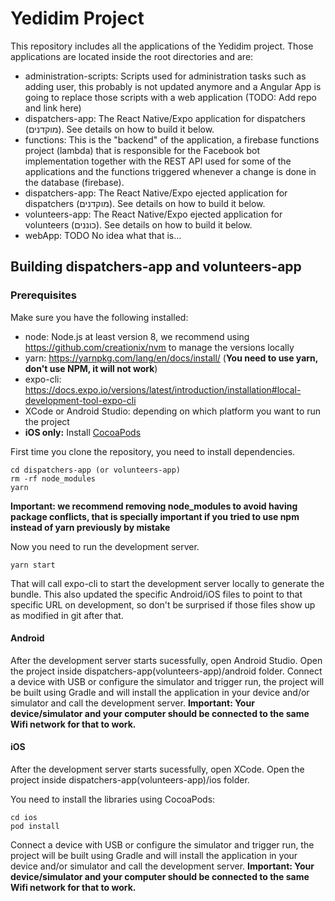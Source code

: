 # Yedidim Project

This repository includes all the applications of the Yedidim project. Those applications are located inside the root directories and are:

- administration-scripts: Scripts used for administration tasks such as adding user, this probably is not updated anymore and a Angular App is going to replace those scripts with a web application (TODO: Add repo and link here)
- dispatchers-app: The React Native/Expo application for dispatchers (מוקדנים). See details on how to build it below.
- functions: This is the "backend" of the application, a firebase functions project (lambda) that is responsible for the Facebook bot implementation together with the REST API used for some of the applications and the functions triggered whenever a change is done in the database (firebase).
- dispatchers-app: The React Native/Expo ejected application for dispatchers (מוקדנים). See details on how to build it below.
- volunteers-app: The React Native/Expo ejected application for volunteers (כוננים). See details on how to build it below.
- webApp: TODO No idea what that is...

## Building dispatchers-app and volunteers-app

### Prerequisites

Make sure you have the following installed:

- node: Node.js at least version 8, we recommend using https://github.com/creationix/nvm to manage the versions locally
- yarn: https://yarnpkg.com/lang/en/docs/install/ (**You need to use yarn, don't use NPM, it will not work**)
- expo-cli: https://docs.expo.io/versions/latest/introduction/installation#local-development-tool-expo-cli
- XCode or Android Studio: depending on which platform you want to run the project
- **iOS only:** Install [CocoaPods](https://cocoapods.org/)

First time you clone the repository, you need to install dependencies.

```
cd dispatchers-app (or volunteers-app)
rm -rf node_modules
yarn
```

**Important: we recommend removing node_modules to avoid having package conflicts, that is specially important if you tried to use npm instead of yarn previously by mistake**

Now you need to run the development server.

```
yarn start
```

That will call expo-cli to start the development server locally to generate the bundle. This also updated the specific Android/iOS files to point to that specific URL on development, so don't be surprised if those files show up as modified in git after that.

#### Android

After the development server starts sucessfully, open Android Studio. Open the project inside dispatchers-app(volunteers-app)/android folder. Connect a device with USB or configure the simulator and trigger run, the project will be built using Gradle and will install the application in your device and/or simulator and call the development server.
**Important: Your device/simulator and your computer should be connected to the same Wifi network for that to work.**

#### iOS

After the development server starts sucessfully, open XCode. Open the project inside dispatchers-app(volunteers-app)/ios folder.

You need to install the libraries using CocoaPods:

```
cd ios
pod install
```

Connect a device with USB or configure the simulator and trigger run, the project will be built using Gradle and will install the application in your device and/or simulator and call the development server.
**Important: Your device/simulator and your computer should be connected to the same Wifi network for that to work.**
